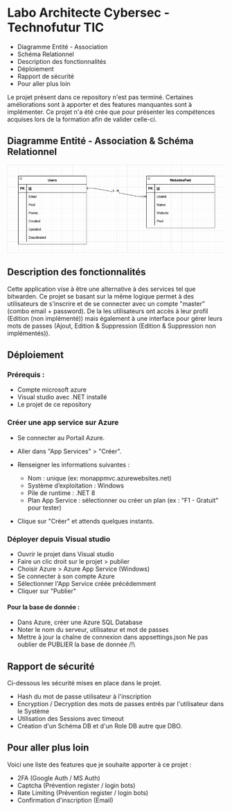 # Labo Architecte Cybersec - Technofutur TIC


- Diagramme Entité - Association
- Schéma Relationnel
- Description des fonctionnalités
- Déploiement
- Rapport de sécurité
- Pour aller plus loin

Le projet présent dans ce repository n'est pas terminé. Certaines améliorations sont à apporter et des features manquantes sont à implémenter. Ce projet n'a été crée que pour présenter les compétences acquises lors de la formation afin de valider celle-ci.


## Diagramme Entité - Association & Schéma Relationnel
[<img src="EA - Labo.png">]()

## Description des fonctionnalités
Cette application vise à être une alternative à des services tel que bitwarden. Ce projet se basant sur la même logique permet à des utilisateurs de s'inscrire et de se connecter avec un compte "master" (combo email + password).
De la les utilisateurs ont accès à leur profil (Edition (non implémenté)) mais également à une interface pour gérer leurs mots de passes (Ajout, Edition & Suppression (Edition & Suppression non implémentés)).

## Déploiement
### Prérequis :
- Compte microsoft azure
- Visual studio avec .NET installé
- Le projet de ce repository

### Créer une app service sur Azure
- Se connecter au Portail Azure.
- Aller dans "App Services" > "Créer".
- Renseigner les informations suivantes :
    - Nom : unique (ex: monappmvc.azurewebsites.net)
    - Système d’exploitation : Windows
    - Pile de runtime : .NET 8
    - Plan App Service : sélectionner ou créer un plan (ex : "F1 - Gratuit" pour tester)

- Clique sur "Créer" et attends quelques instants.

### Déployer depuis Visual studio
- Ouvrir le projet dans Visual studio
- Faire un clic droit sur le projet > publier
- Choisir Azure > Azure App Service (Windows)
- Se connecter à son compte Azure
- Sélectionner l'App Service créée précédemment
- Cliquer sur "Publier"

#### Pour la base de donnée :
- Dans Azure, créer une Azure SQL Database
- Noter le nom du serveur, utilisateur et mot de passes
- Mettre à jour la chaîne de connexion dans appsettings.json
Ne pas oublier de PUBLIER la base de donnée /!\

## Rapport de sécurité
Ci-dessous les sécurité mises en place dans le projet.

- Hash du mot de passe utilisateur à l'inscription
- Encryption / Decryption des mots de passes entrés par l'utilisateur dans le Système
- Utilisation des Sessions avec timeout
- Création d'un Schéma DB et d'un Role DB autre que DBO.

## Pour aller plus loin
Voici une liste des features que je souhaite apporter à ce projet :
- 2FA (Google Auth / MS Auth)
- Captcha (Prévention register / login bots)
- Rate Limiting (Prévention register / login bots)
- Confirmation d'inscription (Email)
